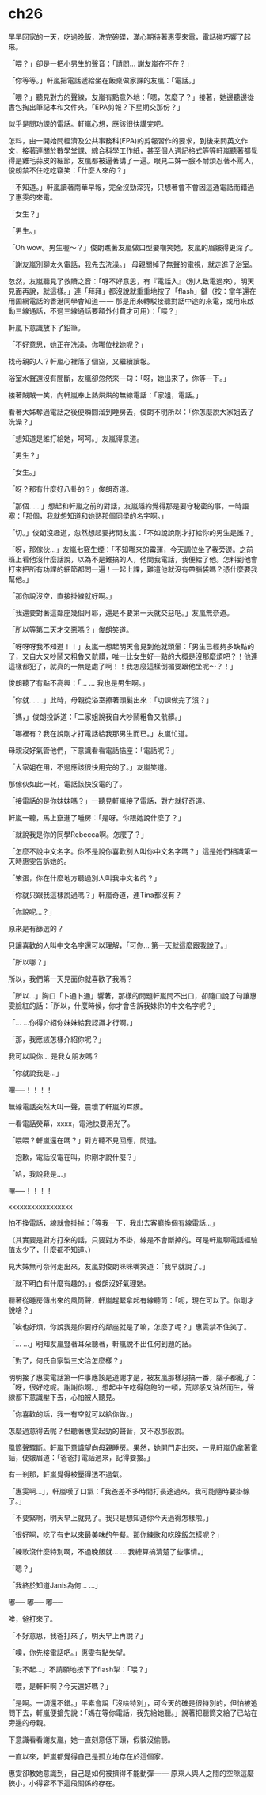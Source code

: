 # ch26

早早回家的一天，吃過晚飯，洗完碗碟，滿心期待著惠雯來電，電話碰巧響了起來。

「喂？」卻是一把小男生的聲音：「請問… 謝友嵐在不在？」

「你等等。」軒嵐把電話遞給坐在飯桌做家課的友嵐：「電話。」

「喂？」聽見對方的聲線，友嵐有點意外地：「嗯，怎麼了？」接著，她邊聽邊從書包掏出筆記本和文件夾。「EPA剪報？下星期交那份？」

似乎是問功課的電話。軒嵐心想，應該很快講完吧。

怎料，由一開始問經濟及公共事務科\(EPA\)的剪報習作的要求，到後來問英文作文，接著連關於數學堂課、綜合科學工作紙，甚至個人週記格式等等軒嵐聽著都覺得是雞毛蒜皮的細節，友嵐都被逼著講了一遍。眼見二姊一臉不耐煩忍著不罵人，俊朗禁不住吃吃竊笑：「什麼人來的？」

「不知道。」軒嵐讀著南華早報，完全沒勁深究，只想著會不會因這通電話而錯過了惠雯的來電。

「女生？」

「男生。」

「Oh wow。男生喔～？」俊朗瞧著友嵐做口型要嘲笑她，友嵐的眉皺得更深了。

「謝友嵐別聊太久電話，我先去洗澡。」 母親關掉了無聲的電視，就走進了浴室。

忽然，友嵐聽見了救贖之音：「呀不好意思，有『電話入』（別人致電過來），明天見面再說，就這樣。」連「拜拜」都沒說就重重地按了「flash」鍵（按：當年還在用固網電話的香港同學會知道 — — 那是用來轉駁接聽對話中途的來電，或用來啟動三線通話，不過三線通話要額外付費才可用）：「喂？」

軒嵐下意識放下了鉛筆。

「不好意思，她正在洗澡，你哪位找她呢？」

找母親的人？軒嵐心裡落了個空，又繼續讀報。

浴室水聲還沒有間斷，友嵐卻忽然來一句：「呀，她出來了，你等一下。」

接著賊賊一笑，向軒嵐奉上熱烘烘的無線電話：「家姐，電話。」

看著大姊奪過電話之後便瞬間溜到睡房去，俊朗不明所以：「你怎麼說大家姐去了洗澡？」

「想知道是誰打給她，呵呵。」友嵐得意道。

「男生？」

「女生。」

「呀？那有什麼好八卦的？」俊朗奇道。

「那個……」想起和軒嵐之前的對話，友嵐隱約覺得那是要守秘密的事，一時語塞：「那個，我就想知道和她熟那個同學的名字啊。」

「切。」俊朗沒趣道，忽然想起要拷問友嵐：「不如說說剛才打給你的男生是誰？」

「呀，那傢伙…」友嵐七竅生煙：「不知哪來的霉運，今天調位坐了我旁邊。之前班上看他沒什麼話說，以為不是難搞的人，他問我電話，我便給了他。怎料到他會打來把所有功課的細節都問一遍！一起上課，難道他就沒有帶腦袋嗎？憑什麼要我幫他。」

「那你說沒空，直接掛線就好啊。」

「我還要對著這鄰座幾個月耶，還是不要第一天就交惡吧。」友嵐無奈道。

「所以等第二天才交惡嗎？」俊朗笑道。

「呀呀呀我不知道！！」友嵐一想起明天會見到他就頭暈：「男生已經夠多缺點的了，又自大又吵鬧又粗魯又骯髒，唯一比女生好一點的大概是沒那麼煩吧？！他連這樣都犯了，就真的一無是處了啊！！我怎麼這樣倒楣要跟他坐呢～？！」

俊朗聽了有點不高興：「… … 我也是男生啊。」

「你就… …」此時，母親從浴室擦著頭髮出來：「功課做完了沒？」

「媽，」俊朗投訴道：「二家姐說我自大吵鬧粗魯又骯髒。」

「哪裡有？我在說剛才打電話給我那男生而已。」友嵐忙道。

母親沒好氣管他們，下意識看看電話插座：「電話呢？」

「大家姐在用，不過應該很快用完的了。」友嵐笑道。

那傢伙如此一耗，電話該快沒電的了。

「接電話的是你妹妹嗎？」一聽見軒嵐接了電話，對方就好奇道。

軒嵐一聽，馬上竄進了睡房：「是呀。你跟她說什麼了？」

「就說我是你的同學Rebecca啊。怎麼了？」

「怎麼不說中文名字。你不是說你喜歡別人叫你中文名字嗎？」這是她們相識第一天時惠雯告訴她的。

「笨蛋，你在什麼地方聽過別人叫我中文名的？」

「你就只跟我這樣說過嗎？」軒嵐奇道，連Tina都沒有？

「你說呢…？」

原來是有篩選的？

只讓喜歡的人叫中文名字還可以理解，「可你… 第一天就這麼跟我說了。」

「所以哪？」

所以，我們第一天見面你就喜歡了我嗎？

「所以…」胸口「卜通卜通」響著，那樣的問題軒嵐問不出口，卻隨口說了句讓惠雯臉紅的話：「所以，什麼時候，你才會告訴我妹你的中文名字呢？」

「… …你得介紹你妹妹給我認識才行啊。」

「那，我應該怎樣介紹你呢？」

我可以說你… 是我女朋友嗎？

「你就說我是…」

嗶──！！！！

無線電話突然大叫一聲，震壞了軒嵐的耳膜。

一看電話熒幕，xxxx，電池快要用光了。

「喂喂？軒嵐還在嗎？」對方聽不見回應，問道。

「抱歉，電話沒電在叫，你剛才說什麼？」

「哈，我說我是…」

嗶──！！！！

xxxxxxxxxxxxxxxxx

怕不換電話，線就會掛掉：「等我一下，我出去客廳換個有線電話…」

（其實要是對方打來的話，只要對方不掛，線是不會斷掉的。可是軒嵐聊電話經驗值太少了，什麼都不知道。）

見大姊無可奈何走出來，友嵐對俊朗咪咪嘴笑道：「我早就說了。」

「就不明白有什麼有趣的。」俊朗沒好氣理她。

聽著從睡房傳出來的風筒聲，軒嵐趕緊拿起有線聽筒：「呃，現在可以了。你剛才說啥？」

「唉也好煩，你說我是你要好的鄰座就是了嘛，怎麼了呢？」惠雯禁不住笑了。

「… …」明知友嵐豎著耳朵聽著，軒嵐說不出任何到題的話。

「對了，何氏自家製三文治怎麼樣？」

明明接了惠雯電話第一件事應該是道謝才是，被友嵐那樣惡搞一番，腦子都亂了：「呀，很好吃呢。謝謝你啊。」想起中午吃得飽飽的一頓，荒謬感又油然而生，聲線都下意識壓下去，心怕被人聽見。

「你喜歡的話，我一有空就可以給你做。」

怎麼過意得去呢？但聽著惠雯起勁的聲音，又不忍那般說。

風筒聲驟斷。軒嵐下意識望向母親睡房。果然，她開門走出來，一見軒嵐仍拿著電話，便皺眉道：「爸爸打電話過來，記得要接。」

有一剎那，軒嵐覺得被壓得透不過氣。

「惠雯啊…」，軒嵐嘆了口氣：「我爸差不多時間打長途過來，我可能隨時要掛線了。」

「不要緊啊，明天早上就見了。我只是想知道你今天過得怎樣啦。」

「很好啊，吃了有史以來最美味的午餐。那你練歌和吃晚飯怎樣呢？」

「練歌沒什麼特別啊，不過晚飯就… … 我總算搞清楚了些事情。」

「嗯？」

「我終於知道Janis為何… …」

嘟── 嘟── 嘟──

唉，爸打來了。

「不好意思，我爸打來了，明天早上再說？」

「噢，你先接電話吧。」惠雯有點失望。

「對不起…」不請願地按下了flash掣：「喂？」

「喂，是軒軒啊？今天還好嗎？」

「是啊。一切還不錯。」平素會說「沒啥特別」，可今天的確是很特別的，但怕被追問下去，軒嵐便搶先說：「媽在等你電話，我先給她聽。」說著把聽筒交給了已站在旁邊的母親。

下意識看看謝友嵐，她一直刻意低下頭，假裝沒偷聽。

一直以來，軒嵐都覺得自己是孤立地存在於這個家。

惠雯卻教她意識到，自己是如何被擠得不能動彈 — — 原來人與人之間的空隙這麼狹小，小得容不下這段關係的存在。


